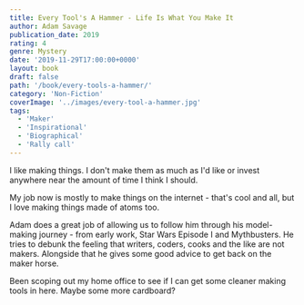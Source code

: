 ```yaml
---
title: Every Tool's A Hammer - Life Is What You Make It
author: Adam Savage
publication_date: 2019
rating: 4
genre: Mystery
date: '2019-11-29T17:00:00+0000'
layout: book
draft: false
path: '/book/every-tools-a-hammer/'
category: 'Non-Fiction'
coverImage: '../images/every-tool-a-hammer.jpg'
tags:
  - 'Maker'
  - 'Inspirational'
  - 'Biographical'
  - 'Rally call'
---
```

I like making things. I don't make them as much as I'd like or invest anywhere
near the amount of time I think I should.

My job now is mostly to make things on the internet - that's cool and all, but I
love making things made of atoms too.

Adam does a great job of allowing us to follow him through his model-making 
journey - from early work, Star Wars Episode I and Mythbusters. He tries to 
debunk the feeling that writers, coders, cooks and the like are not makers. 
Alongside that he gives some good advice to get back on the maker horse.

Been scoping out my home office to see if I can get some cleaner making tools in 
here. Maybe some more cardboard?